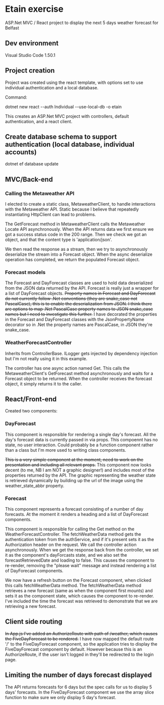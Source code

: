# Etain exercise
ASP.Net MVC / React project to display the next 5 days weather forecast for Belfast

## Dev environment
Visual Studio Code 1.50.1

## Project creation
Project was created using the react template, with options set to use individual authentication and a local database.

Command:

dotnet new react --auth Individual --use-local-db -o etain

This creates an ASP.Net MVC project with controllers, default authentication, and a react client.

## Create database schema to support authentication (local database, individual accounts)
dotnet ef database update

## MVC/Back-end
### Calling the Metaweather API
I elected to create a static class, MetaweatherClient, to handle interactions with the Metaweather API.  Static because I believe that repeatedly instantiating HttpClient can lead to problems.

The GetForecast method in MetaweatherClient calls the Metaweather Locate API asynchronously.  When the API returns data we first ensure we got a success status code in the 200 range.  Then we check we got an object, and that the content type is 'application/json'.  

We then read the response as a stream, then we try to asynchronously deserialize the stream into a Forecast object.  When the async deserialize operation has completed, we return the populated Forecast object.

### Forecast models
The Forecast and DayForecast classes are used to hold data deserialized from the JSON data returned by the API.  Forecast is really just a wrapper for a list of DayForecast objects.  ~~Property names in Forecast and DayForecast do not currently follow .Net conventions (they are snake_case not PascalCase), this is to enable the deserialization from JSON.  I think there are options to map .Net PascalCase property names to JSON snake_case names but I need to investigate this further.~~ I have decorated the properties in the Forecast and DayForecast classes with the JsonPropertyName decorator so in .Net the property names are PascalCase, in JSON they're snake_case.

### WeatherForecastController
Inherits from ControllerBase.  ILogger gets injected by dependency injection but I'm not really using it in this example.

The controller has one async action named Get.  This calls the MetaweatherClient's GetForecast method asynchronously and waits for a Forecast object to be returned.  When the controller receives the forecast object, it simply returns it to the caller.

## React/Front-end

Created two components:

### DayForecast
This component is responsible for rendering a single day's forecast.  All the day's forecast data is currently passed in via props.  This compoennt has no state, no user interaction.  Could probably be a function component rather than a class but I'm more used to writing class components.  

~~This is a very simple component at the moment, need to work on the presentation and including all relevant props.~~ This component now looks decent (to me, NB I am NOT a graphic designer!) and includes most of the properties returned by the API.  The graphic representing the weather state is retrieved dynamically by building up the url of the image using the weather_state_abbr property.

### Forecast
This component represents a forecast consisting of a number of day forecasts.  At the moment it renders a heading and a list of DayForecast components.

This component is responsible for calling the Get method on the WeatherForecastController.  The fetchWeatherData method gets the authentication token from the authService, and if it's present sets it as the Authorization header on the request.  We call the controller action asynchronously.  When we get the response back from the controller, we set it as the component's dayForcasts state, and we also set the forecastRetrievedDate and loading to false.  This causes the component to re-render, removing the "please wait" message and instead rendering a list of DayForecast components.

We now have a refresh button on the Forecast component, when clicked this calls fetchWeatherData method.  The fetchWeatherData method retrieves a new forecast (same as when the component first mounts) and sets it as the component state, which causes the component to re-render.  I've included the time the forecast was retrieved to demonstrate that we are retrieving a new forecast.

## Client side routing
~~In App.js I've added an AuthorizeRoute with path of /weather, which causes the FiveDayForecast to be rendered.~~ I have now mapped the default route '/' to the FiveDayForecast component, so the application tries to display the FiveDayForecast component by default.  However because this is an AuthorizeRoute, if the user isn't logged in they'll be redirected to the login page.

## Limiting the number of days forecast displayed
The API returns forecasts for 6 days but the spec calls for us to display 5 days' forecasts.  In the FiveDayForecast component we use the array slice function to make sure we only display 5 day's forecast.
